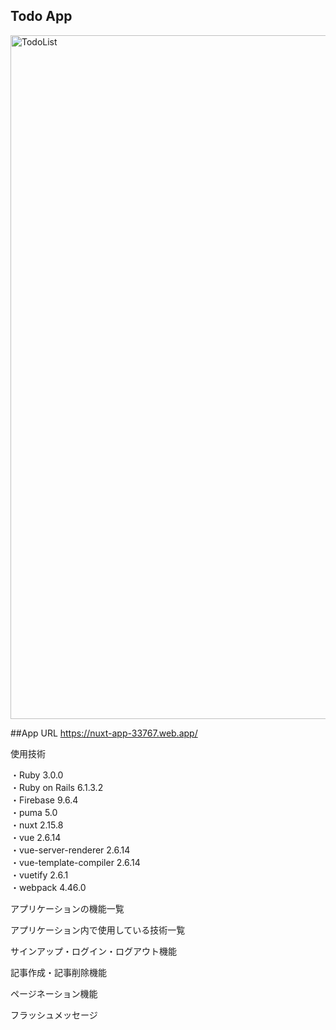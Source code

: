 ## Todo App
<img width="1094" alt="TodoList" src="https://user-images.githubusercontent.com/61527476/158503186-ee52fb15-c40b-410a-a2db-5d315e72362e.png">

##App URL https://nuxt-app-33767.web.app/

使用技術

・Ruby                  3.0.0<br>
・Ruby on Rails         6.1.3.2<br>
・Firebase              9.6.4<br>
・puma                  5.0<br>
・nuxt                  2.15.8<br>
・vue                   2.6.14<br>
・vue-server-renderer   2.6.14<br>
・vue-template-compiler 2.6.14<br>
・vuetify               2.6.1<br>
・webpack               4.46.0<br>

アプリケーションの機能一覧

アプリケーション内で使用している技術一覧

サインアップ・ログイン・ログアウト機能

記事作成・記事削除機能

ページネーション機能

フラッシュメッセージ
